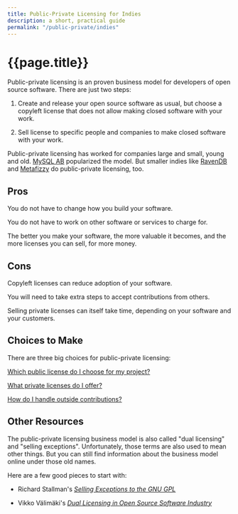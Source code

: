 ```yaml
---
title: Public-Private Licensing for Indies
description: a short, practical guide
permalink: "/public-private/indies"
---
```


# {{page.title}}

Public-private licensing is an proven business model for developers of open source software.  There are just two steps:

1. Create and release your open source software as usual, but choose a copyleft license that does not allow making closed software with your work.

2. Sell license to specific people and companies to make closed software with your work.

Public-private licensing has worked for companies large and small, young and old.  [MySQL AB](https://www.mysql.com/about/legal/licensing/oem/) popularized the model.  But smaller indies like [RavenDB](https://ayende.com/blog/186147-A/making-money-from-open-source-software-how-we-do-it) and [Metafizzy](https://metafizzy.co/) do public-private licensing, too.

## Pros

You do not have to change how you build your software.

You do not have to work on other software or services to charge for.

The better you make your software, the more valuable it becomes, and the more licenses you can sell, for more money.

## Cons

Copyleft licenses can reduce adoption of your software.

You will need to take extra steps to accept contributions from others.

Selling private licenses can itself take time, depending on your software and your customers.

## Choices to Make

There are three big choices for public-private licensing:

[Which public license do I choose for my project?](/public-private/public-licenses)

[What private licenses do I offer?](/public-private/private-licenses)

[How do I handle outside contributions?](/public-private/contributions)

## Other Resources

The public-private licensing business model is also called "dual licensing" and "selling exceptions".  Unfortunately, those terms are also used to mean other things.  But you can still find information about the business model online under those old names.

Here are a few good pieces to start with:

- Richard Stallman's [_Selling Exceptions to the GNU GPL_](https://www.gnu.org/philosophy/selling-exceptions.html)

- Vikko Välimäki's [_Dual Licensing in Open Source Software Industry_](https://web.archive.org/web/20030829144116/http://opensource.mit.edu/papers/valimaki.pdf)
